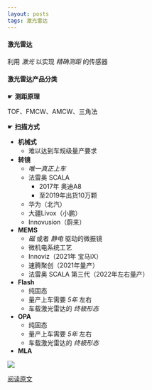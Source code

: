 ```yaml
---
layout: posts
tags: 激光雷达
---
```





#### 激光雷达

利用 *激光* 以实现 *精确测距* 的传感器

#### 激光雷达产品分类

☛ **测距原理**

TOF、FMCW、AMCW、三角法

☛ **扫描方式**

* **机械式**
  * 难以达到车规级量产要求
* **转镜**
  * *唯一真正上车*
  * 法雷奥 SCALA
    * 2017年 奥迪A8
    * 至2019年出货10万颗
  * 华为（北汽）
  * 大疆Livox（小鹏）
  * Innovusion（蔚来）
* **MEMS**
  * *磁* 或者 *静电* 驱动的微振镜
  * 微机电系统工艺
  * Innoviz（2021年 宝马iX）
  * 速腾聚创（2021年量产）
  * 法雷奥 SCALA 第三代（2022年左右量产）
* **Flash**
  * 纯固态
  * 量产上车需要 *5年* 左右
  * 车载激光雷达的 *终极形态*
* **OPA**
  * 纯固态
  * 量产上车需要 *5年* 左右
  * 车载激光雷达的 *终极形态*
* **MLA**

![](http://8.134.51.249/DailyRead/assets/images/0308-%E6%BF%80%E5%85%89%E9%9B%B7%E8%BE%BE.png)

[阅读原文](https://mp.weixin.qq.com/s/K3goY7jHZmvINtjC51wn5g)

